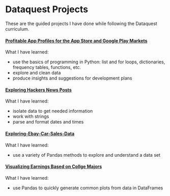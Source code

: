 # Dataquest Projects

These are the guided projects I have done while following the Dataquest curriculum.

#### [Profitable App Profiles for the App Store and Google Play Markets](https://github.com/loanttran/Dataquest-Projects/blob/master/Profitable-App-Profiles-for-the-App-Store-and-Google-Play-Markets/notebook.ipynb)

What I have learned:
- use the basics of programming in Python: list and for loops, dictionaries, frequency tables, functions, etc.
- explore and clean data
- produce insights and suggestions for development plans

#### [Exploring Hackers News Posts](https://github.com/loanttran/Dataquest-Projects/blob/master/Exploring-Hackers-News-Posts/notebook.ipynb)

What I have learned: 
- isolate data to get needed information
- work with strings
- parse and format dates and times

#### [Exploring-Ebay-Car-Sales-Data](https://github.com/loanttran/Dataquest-Projects/blob/master/Exploring-Ebay-Car-Sales-Data/notebook.ipynb)

What I have learned:
- use a variety of Pandas methods to explore and understand a data set

#### [Visualizing Earnings Based on Collge Majors](https://github.com/loanttran/Dataquest-Projects/blob/master/Visualizing-Earnings-Based-on-College-Majors/notebook.ipynb)

What I have learned:
- use Pandas to quickly generate common plots from data in DataFrames
